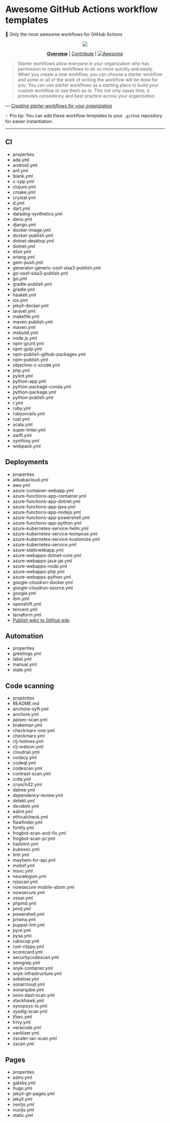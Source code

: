 # Awesome GitHub Actions workflow templates

🥇 Only the most awesome workflows for GitHub Actions

<div align="center">

![](https://user-images.githubusercontent.com/61068799/211448094-35bb872f-87ee-4989-a557-6077c3e937c5.png)

<!--prettier-ignore-->
**[Overview](https://github.com/jcbhmr/awesome-workflow-templates#readme)**
| [Contribute](https://github.com/jcbhmr/awesome-workflow-templates/blob/main/CONTRIBUTING.md)
| [<img alt="Awesome" src="https://awesome.re/badge-flat.svg" valign="bottom" />](https://awesome.re)

</div>

> Starter workflows allow everyone in your organization who has permission to
> create workflows to do so more quickly and easily. When you create a new
> workflow, you can choose a starter workflow and some or all of the work of
> writing the workflow will be done for you. You can use starter workflows as a
> starting place to build your custom workflow or use them as-is. This not only
> saves time, it promotes consistency and best practice across your
> organization.

&mdash; _[Creating starter workflows for your organization]_

💡 Pro tip: You can add these workflow templates to your `.github` repository
for easier instantiation.

---

## CI

- properties
- ada.yml
- android.yml
- ant.yml
- blank.yml
- c-cpp.yml
- clojure.yml
- cmake.yml
- crystal.yml
- d.yml
- dart.yml
- datadog-synthetics.yml
- deno.yml
- django.yml
- docker-image.yml
- docker-publish.yml
- dotnet-desktop.yml
- dotnet.yml
- elixir.yml
- erlang.yml
- gem-push.yml
- generator-generic-ossf-slsa3-publish.yml
- go-ossf-slsa3-publish.yml
- go.yml
- gradle-publish.yml
- gradle.yml
- haskell.yml
- ios.yml
- jekyll-docker.yml
- laravel.yml
- makefile.yml
- maven-publish.yml
- maven.yml
- msbuild.yml
- node.js.yml
- npm-grunt.yml
- npm-gulp.yml
- npm-publish-github-packages.yml
- npm-publish.yml
- objective-c-xcode.yml
- php.yml
- pylint.yml
- python-app.yml
- python-package-conda.yml
- python-package.yml
- python-publish.yml
- r.yml
- ruby.yml
- rubyonrails.yml
- rust.yml
- scala.yml
- super-linter.yml
- swift.yml
- symfony.yml
- webpack.yml

## Deployments

- properties
- alibabacloud.yml
- aws.yml
- azure-container-webapp.yml
- azure-functions-app-container.yml
- azure-functions-app-dotnet.yml
- azure-functions-app-java.yml
- azure-functions-app-nodejs.yml
- azure-functions-app-powershell.yml
- azure-functions-app-python.yml
- azure-kubernetes-service-helm.yml
- azure-kubernetes-service-kompose.yml
- azure-kubernetes-service-kustomize.yml
- azure-kubernetes-service.yml
- azure-staticwebapp.yml
- azure-webapps-dotnet-core.yml
- azure-webapps-java-jar.yml
- azure-webapps-node.yml
- azure-webapps-php.yml
- azure-webapps-python.yml
- google-cloudrun-docker.yml
- google-cloudrun-source.yml
- google.yml
- ibm.yml
- openshift.yml
- tencent.yml
- terraform.yml
- [Publish wiki/ to GitHub wiki](https://github.com/jcbhmr/.github/blob/main/workflow-templates/publish-wiki-to-github-wiki.yml)

## Automation

- properties
- greetings.yml
- label.yml
- manual.yml
- stale.yml

## Code scanning

- properties
- README.md
- anchore-syft.yml
- anchore.yml
- apisec-scan.yml
- brakeman.yml
- checkmarx-one.yml
- checkmarx.yml
- clj-holmes.yml
- clj-watson.yml
- cloudrail.yml
- codacy.yml
- codeql.yml
- codescan.yml
- contrast-scan.yml
- crda.yml
- crunch42.yml
- datree.yml
- dependency-review.yml
- detekt.yml
- devskim.yml
- eslint.yml
- ethicalcheck.yml
- flawfinder.yml
- fortify.yml
- frogbot-scan-and-fix.yml
- frogbot-scan-pr.yml
- hadolint.yml
- kubesec.yml
- lintr.yml
- mayhem-for-api.yml
- mobsf.yml
- msvc.yml
- neuralegion.yml
- njsscan.yml
- nowsecure-mobile-sbom.yml
- nowsecure.yml
- ossar.yml
- phpmd.yml
- pmd.yml
- powershell.yml
- prisma.yml
- puppet-lint.yml
- pyre.yml
- pysa.yml
- rubocop.yml
- rust-clippy.yml
- scorecard.yml
- securitycodescan.yml
- semgrep.yml
- snyk-container.yml
- snyk-infrastructure.yml
- sobelow.yml
- sonarcloud.yml
- sonarqube.yml
- soos-dast-scan.yml
- stackhawk.yml
- synopsys-io.yml
- sysdig-scan.yml
- tfsec.yml
- trivy.yml
- veracode.yml
- xanitizer.yml
- zscaler-iac-scan.yml
- zscan.yml

## Pages

- properties
- astro.yml
- gatsby.yml
- hugo.yml
- jekyll-gh-pages.yml
- jekyll.yml
- nextjs.yml
- nuxtjs.yml
- static.yml

<!--
- [Publish to npm]()
- [Publish to GitHub Packages]()
- [Deploy static site]()
- [Publish features]()
-->

<!-- prettier-ignore-start -->
[creating starter workflows for your organization]: https://docs.github.com/en/actions/using-workflows/creating-starter-workflows-for-your-organization
<!-- prettier-ignore-end -->

